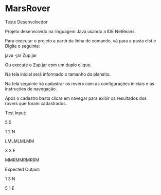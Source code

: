# MarsRover
Teste Desenvolvedor

Projeto desenvolvido na linguagem Java usando a IDE NetBeans.

Para executar o projeto a partir da linha de comando, vá para a pasta dist e 
Digite o seguinte:

java -jar Zup.jar 

Ou execute o Zup.jar com um duplo clique.

Na tela inicial será informado o tamanho do planalto.

Na tela seguinte irá cadastrar os rovers com as configurações iniciais e as instruções de navegação.

Após o cadastro basta clicar em navegar para exibir os resultados dos rovers que foram cadastrados.

Test Input:

5 5

1 2 N

LMLMLMLMM

3 3 E

MMRMMRMRRM

Expected Output:

1 3 N

5 1 E
